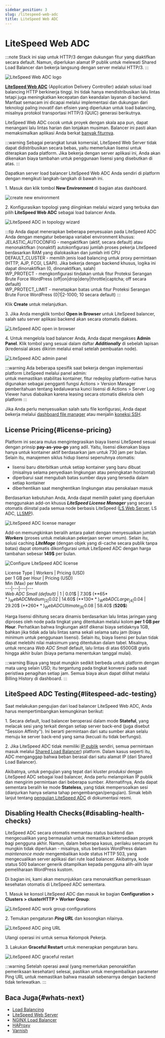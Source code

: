 ```yaml
---
sidebar_position: 3
slug: /litespeed-web-adc
title: LiteSpeed Web ADC
---
```

# LiteSpeed Web ADC

:::note
Stack ini siap untuk HTTP/3 dengan dukungan fitur yang diaktifkan secara default. Namun, diperlukan alamat IP publik untuk melewati Shared Load Balancer dan bekerja langsung dengan server melalui HTTP/3.
:::

![LiteSpeed Web ADC logo](#)

**[LiteSpeed Web ADC](<https://www.litespeedtech.com/products/litespeed-web-adc>)** (Application Delivery Controller) adalah solusi load balancing HTTP berkinerja tinggi. Ini tidak hanya mendistribusikan lalu lintas tetapi juga meningkatkan kecepatan dan keandalan layanan di backend. Manfaat semacam ini dicapai melalui implementasi dan dukungan dari teknologi paling inovatif dan efisien yang diperlukan untuk load balancing, misalnya protokol transportasi HTTP/3 (QUIC) generasi berikutnya.

LiteSpeed Web ADC cocok untuk proyek dengan skala apa pun, dapat menangani lalu lintas harian dan lonjakan musiman. Balancer ini pasti akan memaksimalkan aplikasi Anda berkat [banyak fiturnya](<https://www.litespeedtech.com/products/litespeed-web-adc/features>).

:::warning
Sebagai perangkat lunak komersial, LiteSpeed Web Server tidak dapat didistribusikan secara bebas, yaitu memerlukan lisensi untuk diterapkan pada platform. Jika bekerja dengan server aplikasi ini, Anda akan dikenakan biaya tambahan untuk penggunaan lisensi yang disebutkan di atas.
:::

Dapatkan server load balancer LiteSpeed Web ADC Anda sendiri di platform dengan mengikuti langkah-langkah di bawah ini.

1\. Masuk dan klik tombol **New Environment** di bagian atas dashboard.

![create new environment](#)

2\. Konfigurasikan topologi yang diinginkan melalui wizard yang terbuka dan pilih **LiteSpeed Web ADC** sebagai load balancer Anda.

![LiteSpeed ADC in topology wizard](#)

:::tip
Anda dapat menerapkan beberapa penyesuaian pada LiteSpeed ADC Anda dengan mengatur beberapa variabel environment khusus:  
JELASTIC_AUTOCONFIG - mengaktifkan (aktif, secara default) atau menonaktifkan (nonaktif) autokonfigurasi jumlah proses pekerja LiteSpeed berdasarkan RAM yang dialokasikan dan jumlah inti CPU  
DEFAULT_CLUSTER - memilih jenis load balancing untuk proxy permintaan (HTTP, AJP, FCGI, LSAPI). Jika bekerja dengan backend khusus, logika ini dapat dinonaktifkan (0, dinonaktifkan, salah)  
WP_PROTECT - mengkonfigurasi tindakan untuk fitur Proteksi Serangan Brute Force WordPress (off|on|drop|deny|throttle|captcha; off secara default)  
WP_PROTECT_LIMIT - menetapkan batas untuk fitur Proteksi Serangan Brute Force WordPress (0|1|2-1000; 10 secara default)
:::

Klik **Create** untuk melanjutkan.

3\. Jika Anda mengklik tombol **Open in Browser** untuk LiteSpeed balancer, salah satu server aplikasi backend akan secara otomatis diakses.

![LiteSpeed ADC open in browser](#)

4\. Untuk mengelola load balancer Anda, Anda dapat mengakses **Admin Panel**. Klik tombol yang sesuai dalam daftar _**Additionally**_ di sebelah lapisan (kredensial akses dikirim melalui email setelah pembuatan node).

![LiteSpeed ADC admin panel](#)

:::warning
Ada beberapa spesifik saat bekerja dengan implementasi platform LiteSpeed melalui panel admin:  
untuk memastikan stabilitas kontainer, fitur redeploy platform-native harus digunakan sebagai pengganti fungsi Actions > Version Manager  
pemberitahuan tentang kedaluwarsa kunci lisensi di Actions > Server Log Viewer harus diabaikan karena leasing secara otomatis dikelola oleh platform
:::

Jika Anda perlu menyesuaikan salah satu file konfigurasi, Anda dapat bekerja melalui [dashboard file manager](<https://docs.dewacloud.com/docs/configuration-file-manager/>) atau menjalin [koneksi SSH](<https://docs.dewacloud.com/docs/ssh-access/>).

## License Pricing{#license-pricing}

Platform ini secara mulus mengintegrasikan biaya lisensi LiteSpeed sesuai dengan prinsip **pay-as-you-go** yang adil. Yaitu, lisensi dikenakan biaya hanya untuk kontainer aktif berdasarkan jam untuk 730 jam per bulan. Selain itu, manajemen siklus hidup lisensi sepenuhnya otomatis:

  * lisensi baru diterbitkan untuk setiap kontainer yang baru dibuat (misalnya selama penyediaan lingkungan atau peningkatan horizontal)
  * diperbarui saat mengubah batas sumber daya yang tersedia dalam setiap kontainer
  * diberhentikan saat menghentikan lingkungan atau penskalaan masuk

Berdasarkan kebutuhan Anda, Anda dapat memilih paket yang diperlukan menggunakan add-on khusus _**LiteSpeed License Manager**_ yang secara otomatis diinstal pada semua node berbasis LiteSpeed ([LS Web Server](<https://docs.dewacloud.com/docs/litespeed-web-server/>), LS ADC, [LLSMP](<https://docs.dewacloud.com/docs/lemp-llsmp/>)).

![LiteSpeed ADC license manager](#)

Add-on memungkinkan beralih antara paket dengan menyesuaikan jumlah _**Workers**_ (proses untuk melakukan pekerjaan server umum). Selain itu, solusi caching _**LiteMage**_ (dengan objek yang di-cache secara publik tanpa batas) dapat otomatis dikonfigurasi untuk LiteSpeed ADC dengan harga tambahan sebesar **149$** per bulan.

![Configure LiteSpeed ADC license](#)

License Type | Workers | Pricing (USD)  
per 1 GB per Hour | Pricing (USD)  
Min (Max) per Month  
---|---|---|---  
_Web ADC Small (default)_ | 1 | 0.01$ | 7.30$ (**65$**)  
_Web ADC Medium_ | 2 | 0.02$ | 14.60$ (**130$**)  
_Web ADC Large_ | 4 | 0.04$ | 29.20$ (**260$**)  
_Web ADC Ultimate_ | 8 | 0.08$ | 58.40$ (**520$**)  

Harga lisensi dihitung secara dinamis berdasarkan lalu lintas jaringan yang diproses oleh node pada tingkat yang ditentukan melalui kolom **per 1 GB per Hour**. Perhatikan bahwa lingkungan aktif dikenai biaya setidaknya 1GB, bahkan jika tidak ada lalu lintas sama sekali selama satu jam (biaya minimum untuk penggunaan lisensi). Selain itu, biaya lisensi per bulan tidak dapat melebihi nilai maksimum yang ditentukan dalam tabel. Misalnya, untuk rencana _Web ADC Small_ default, lalu lintas di atas 6500GB gratis hingga akhir bulan (biaya pertama menentukan tanggal mulai).

:::warning
Biaya yang tepat mungkin sedikit berbeda untuk platform dengan mata uang selain USD; itu tergantung pada tingkat konversi pada saat peristiwa penagihan setiap jam. Semua biaya akun dapat dilihat melalui Billing History di dashboard.
:::

## LiteSpeed ADC Testing{#litespeed-adc-testing}

Saat melakukan pengujian dari load balancer LiteSpeed Web ADC, Anda harus mempertimbangkan kemungkinan berikut:

1\. Secara default, load balancer beroperasi dalam mode **Stateful**, yang melacak sesi yang terkait dengan setiap server back-end (juga disebut "Session Affinity"). Ini berarti permintaan dari satu sumber akan selalu menuju ke server back-end yang sama (kecuali itu tidak berfungsi).

2\. Jika LiteSpeed ADC tidak memiliki [IP publik](<https://docs.dewacloud.com/docs/public-ip/>) sendiri, semua permintaan masuk melalui [Shared Load Balancer](<https://docs.dewacloud.com/docs/shared-load-balancer/>)) platform. Dalam kasus seperti itu, ADC menganggap bahwa beban berasal dari satu alamat IP (dari Shared Load Balancer).

Akibatnya, untuk pengujian yang tepat dari kluster _produksi_ dengan LiteSpeed ADC sebagai load balancer, Anda perlu melampirkan IP publik dan mengirim permintaan dari beberapa sumber. Alternatifnya, Anda dapat sementara beralih ke mode **Stateless**, yang tidak mempersoalkan sesi (dianjurkan hanya selama tahap pengembangan/pengujian). Simak lebih lanjut tentang [pengujian LiteSpeed ADC](<https://www.litespeedtech.com/support/wiki/doku.php/litespeed_wiki:lslb:basic_config#testing>) di dokumentasi resmi.

## Disabling Health Checks{#disabling-health-checks}

LiteSpeed ADC secara otomatis memantau status backend dan mengecualikan yang bermasalah untuk memastikan ketersediaan proyek bagi pengguna akhir. Namun, dalam beberapa kasus, perilaku semacam itu mungkin tidak diperlukan - misalnya, situs berbasis WordPress dalam _maintenance mode_ mengembalikan kode status HTTP 503, yang mengecualikan server aplikasi dari rute load balancer. Akibatnya, kode status 500 balancer generik ditampilkan kepada pengguna alih-alih layar pemeliharaan WordPress kustom.

Di bagian ini, kami akan menunjukkan cara menonaktifkan pemeriksaan kesehatan otomatis di LiteSpeed ADC sementara.

1\. Masuk ke konsol LiteSpeed ADC dan masuk ke bagian **Configuration > Clusters > clusterHTTP > Worker Group**:

![LiteSpeed ADC work group configurations](#)

2\. Temukan pengaturan _**Ping URL**_ dan kosongkan nilainya.

![LiteSpeed ADC ping URL](#)

Ulangi operasi ini untuk semua Kelompok Pekerja.

3\. Lakukan **Graceful Restart** untuk menerapkan pengaturan baru.

![LiteSpeed ADC graceful restart](#)

:::warning
Setelah operasi awal (yang memerlukan penonaktifan pemeriksaan kesehatan) selesai, pastikan untuk mengembalikan parameter Ping URL untuk memastikan bahwa masalah sebenarnya dengan backend tidak terlewatkan.
:::

## Baca Juga{#whats-next}

  * [Load Balancing](<https://docs.dewacloud.com/docs/load-balancing/>)
  * [LiteSpeed Web Server](<https://docs.dewacloud.com/docs/litespeed-web-server/>)
  * [NGINX Load Balancer](<https://docs.dewacloud.com/docs/nginx-load-balancer/>)
  * [HAProxy](<https://docs.dewacloud.com/docs/haproxy/>)
  * [Varnish](<https://docs.dewacloud.com/docs/varnish/>)